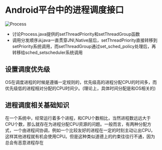 # Android平台中的进程调度接口

![Process](/img/android_process.png)

- 讨论Process.java提供的setThreadPriority和setThreadGroup函数
- 调用分发顺序从java一直贯穿JNI,Native层后，setThreadPriority直接转移到setPriority系统调用，而setThreadGroup通过set\_sched\_policy处理后，再转移给sched_setscheduler系统调用

## 设置调度优先级

OS在调度进程的时候是遵循一定规则的，优先级高的进程分配CPU的时间多，而优先级低的进程相对分配的CPU时间少。(理论上，具体时间分配是和OS相关的)

## 进程调度相关基础知识

在一个系统中，经常运行着多个进程，和CPU个数相比，当然进程数远远大于CPU个数，那么就存在为进程分配CPU资源的问题。一般而言，有两种分配方式，一个由进程间协调，例如一个比较友好的进程在一定的时刻主动让出CPU，这样其他进程就有机会使用CPU。但是这种类似道德上的约束往往行不通，因为总会有恶意进程存在
